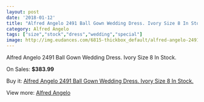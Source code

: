 ```yaml
---
layout: post
date: '2018-01-12'
title: "Alfred Angelo 2491 Ball Gown Wedding Dress. Ivory Size 8 In Stock."
category: Alfred Angelo
tags: ["size","stock","dress","wedding","special"]
image: http://img.eudances.com/6815-thickbox_default/alfred-angelo-2491-ball-gown-wedding-dress-ivory-size-8-in-stock.jpg
---
```

Alfred Angelo 2491 Ball Gown Wedding Dress. Ivory Size 8 In Stock.

On Sales: **$383.99**
<a href="https://www.eudances.com/en/alfred-angelo/2514-alfred-angelo-2491-ball-gown-wedding-dress-ivory-size-8-in-stock.html"><amp-img layout="responsive" width="600" height="600" src="//img.eudances.com/6815-thickbox_default/alfred-angelo-2491-ball-gown-wedding-dress-ivory-size-8-in-stock.jpg" alt="Alfred Angelo 2491 Ball Gown Wedding Dress. Ivory Size 8 In Stock. 0" /></a>
<a href="https://www.eudances.com/en/alfred-angelo/2514-alfred-angelo-2491-ball-gown-wedding-dress-ivory-size-8-in-stock.html"><amp-img layout="responsive" width="600" height="600" src="//img.eudances.com/6817-thickbox_default/alfred-angelo-2491-ball-gown-wedding-dress-ivory-size-8-in-stock.jpg" alt="Alfred Angelo 2491 Ball Gown Wedding Dress. Ivory Size 8 In Stock. 1" /></a>
<a href="https://www.eudances.com/en/alfred-angelo/2514-alfred-angelo-2491-ball-gown-wedding-dress-ivory-size-8-in-stock.html"><amp-img layout="responsive" width="600" height="600" src="//img.eudances.com/6816-thickbox_default/alfred-angelo-2491-ball-gown-wedding-dress-ivory-size-8-in-stock.jpg" alt="Alfred Angelo 2491 Ball Gown Wedding Dress. Ivory Size 8 In Stock. 2" /></a>

Buy it: [Alfred Angelo 2491 Ball Gown Wedding Dress. Ivory Size 8 In Stock.](https://www.eudances.com/en/alfred-angelo/2514-alfred-angelo-2491-ball-gown-wedding-dress-ivory-size-8-in-stock.html "Alfred Angelo 2491 Ball Gown Wedding Dress. Ivory Size 8 In Stock.")

View more: [Alfred Angelo](https://www.eudances.com/en/36-alfred-angelo "Alfred Angelo")